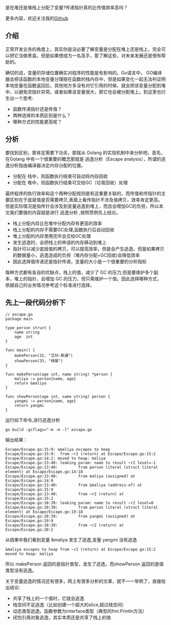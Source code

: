 是在堆还是堆栈上分配了变量?传递指针真的比传值效率高吗？

更多内容，欢迎关注我的[Github]([https://github.com/lvgithub/go_blog)

## 介绍
正常开发业务的角度上，其实你是没必要了解变量是分配在堆上还是栈上，完全可以把它当做黑盒。但是如果想成为一名高手，那了解这些，对未来发展还是很有帮助的。

确切的说，变量的存储位置确实对程序的性能是有影响的。Go语言中， GO编译器会把该函数的本地变量分理赔在函数的栈内存中，但是如果变化一起无法判证明本地变量在函数返回后，其他地方多没有对它引用的时候，就会把该变量分配到堆中，以避免空指针异常。或者如果该变量很大，那它也会被分配堆上。到这里也衍生出一个思考:
* 函数传递指针还是传值？
* 两种选择的本质区别是什么？
* 哪种方式的性能更高呢？

## 分析

要找到区别，那肯定需要下功夫，那就从 Golang 的实现机制中来分析吧。首先，在Golang 中有一个很重要的概念那就是 逃逸分析（Escape analysis），所谓的逃逸分析指由编译器决定内存分配的位置。
*  分配在 栈中，则函数执行结束可自动将内存回收
*  分配在 堆中，则函数执行结束可交给GC（垃圾回收）处理

最终程序的执行效率和这个两种分配规则是有这重要关联的，而传值和传指针的主要区别在于底层值是否需要拷贝,表面上看传指针不涉及值拷贝，效率肯定更高。但是实际情况是指传针会涉及到变量逃逸到堆上，而且会增加GC的负担，所以本文我们要做的内容就是进行 逃逸分析 ,按照惯例先上结论。
* 栈上分配内存比在堆中分配内存有更高的效率
* 栈上分配的内存不需要GC处理,函数执行后自动回收
* 堆上分配的内存使用完毕会交给GC处理
* 发生逃逸时，会把栈上的申请的内存移动到堆上
* 指针可以减少底层值的拷贝，可以提高效率，但是会产生逃逸，但是如果拷贝的数据量小，逃逸造成的负担（堆内存分配+GC回收)会降低效率
* 因此选择值传递还是指针传递，变量的大小是一个很重要的分析指标

每种方式都有各自的优缺点，栈上的值，减少了 GC 的压力,但是要维护多个副本，堆上的指针，会增加 GC 的压力，但只需维护一个值。因此选择哪种方式，依据自己的业务情况参考这个标准进行选择。

## 先上一段代码分析下
```golang
// escape.go
package main

type person struct {
	name string
	age  int
}

func main() {
	makePerson(32, "艾玛·斯通")
	showPerson(33, "杨幂")
}

func makePerson(age int, name string) *person {
	maliya := person{name, age}
	return &maliya
}

func showPerson(age int, name string) person {
	yangmi := person{name, age}
	return yangmi
}
```
运行如下命令,进行逃逸分析
``` shell
go build -gcflags="-m -m -l" escape.go
```
输出结果：
```
Escape/Escape.go:15:9: &maliya escapes to heap
Escape/Escape.go:15:9:  from ~r2 (return) at Escape/Escape.go:15:2
Escape/Escape.go:14:2: moved to heap: maliya
Escape/Escape.go:13:40: leaking param: name to result ~r2 level=-1
Escape/Escape.go:13:40:         from person literal (struct literal element) at Escape/Escape.go:14:18
Escape/Escape.go:13:40:         from maliya (assigned) at Escape/Escape.go:14:9
Escape/Escape.go:13:40:         from &maliya (address-of) at Escape/Escape.go:15:9
Escape/Escape.go:13:40:         from ~r2 (return) at Escape/Escape.go:15:2
Escape/Escape.go:18:39: leaking param: name to result ~r2 level=0
Escape/Escape.go:18:39:         from person literal (struct literal element) at Escape/Escape.go:19:18
Escape/Escape.go:18:39:         from yangmi (assigned) at Escape/Escape.go:19:9
Escape/Escape.go:18:39:         from ~r2 (return) at Escape/Escape.go:20:2
```
从结果中我们看到变量 &maliya 发生了逃逸,变量 yangmi 没有逃逸
```
&maliya escapes to heap from ~r2 (return) at Escape/Escape.go:15:2
moved to heap: maliya
```
所以 makePerson 返回的是指针类型，发生了逃逸，而showPerson 返回的是值类型没有逃逸。

关于变量逃逸的情况还有很多，网上有很多分析的文章，就不一一举例了，直接给出结论:
* 共享了栈上的一个值时，它就会逃逸
* 栈空间不足逃逸（比如创建一个超大的slice,超过栈空间）
* 动态类型逃逸，函数参数为interface类型（典型的fmt.Println方法）
* 闭包引用对象逃逸，其实本质还是共享了栈上的值
